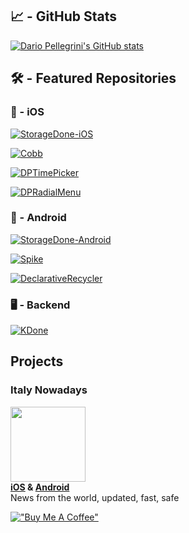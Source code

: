 ## 📈 - GitHub Stats
[![Dario Pellegrini's GitHub stats](https://github-readme-stats.vercel.app/api?username=dariopellegrini&theme=graywhite&show_icons=true)](https://github.com/dariopellegrini)

## 🛠 - Featured Repositories
### 🍎 - iOS
[![StorageDone-iOS](https://github-readme-stats.vercel.app/api/pin/?username=dariopellegrini&repo=StorageDone-iOS)](https://github.com/dariopellegrini/StorageDone-iOS)

[![Cobb](https://github-readme-stats.vercel.app/api/pin/?username=dariopellegrini&repo=Cobb)](https://github.com/dariopellegrini/Cobb)

[![DPTimePicker](https://github-readme-stats.vercel.app/api/pin/?username=dariopellegrini&repo=DPTimePicker)](https://github.com/dariopellegrini/DPTimePicker)

[![DPRadialMenu](https://github-readme-stats.vercel.app/api/pin/?username=dariopellegrini&repo=DPRadialMenu)](https://github.com/dariopellegrini/DPRadialMenu)

### 🤖 - Android
[![StorageDone-Android](https://github-readme-stats.vercel.app/api/pin/?username=dariopellegrini&repo=StorageDone-Android)](https://github.com/dariopellegrini/StorageDone-Android)

[![Spike](https://github-readme-stats.vercel.app/api/pin/?username=dariopellegrini&repo=Spike)](https://github.com/dariopellegrini/Spike)

[![DeclarativeRecycler](https://github-readme-stats.vercel.app/api/pin/?username=dariopellegrini&repo=DeclarativeRecycler)](https://github.com/dariopellegrini/DeclarativeRecycler)

### 🖥 - Backend
[![KDone](https://github-readme-stats.vercel.app/api/pin/?username=dariopellegrini&repo=KDone)](https://dariopellegrini.github.io/kdone-website)

## Projects
### Italy Nowadays
<a href="https://app.italynowadays.it" target="_blank"><img src="https://app.italynowadays.it/assets/appicon.png" width="120px" height="120px" /></a>  
**<a href="https://apps.apple.com/it/app/italy-nowadays/id1581280209" target="_blank">iOS</a> & <a href="https://play.google.com/store/apps/details?id=com.dariopellegrini.italynowadays" target="_blank">Android</a>**  
News from the world, updated, fast, safe

[!["Buy Me A Coffee"](https://www.buymeacoffee.com/assets/img/custom_images/orange_img.png)](https://www.buymeacoffee.com/gbraad)
